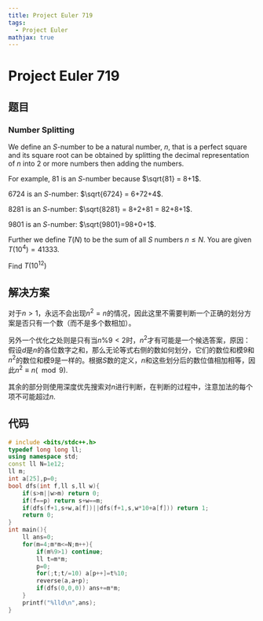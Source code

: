 ```yaml
---
title: Project Euler 719
tags:
  - Project Euler
mathjax: true
---
```

<escape><!-- more --></escape>

# Project Euler 719

## 题目

### Number Splitting

We define an $S$-number to be a natural number, $n$, that is a perfect square and its square root can be obtained by splitting the decimal representation of $n$ into $2$ or more numbers then adding the numbers.

For example, $81$ is an $S$-number because $\sqrt{81} = 8+1$.

$6724$ is an $S$-number: $\sqrt{6724} = 6+72+4$.

$8281$ is an $S$-number: $\sqrt{8281} = 8+2+81 = 82+8+1$.

$9801$ is an $S$-number: $\sqrt{9801}=98+0+1$.

Further we define $T(N)$ to be the sum of all $S$ numbers $n\le N$. You are given $T(10^4) = 41333$.

Find $T(10^{12})$

## 解决方案

对于$n>1$，永远不会出现$n^2=n$的情况，因此这里不需要判断一个正确的划分方案是否只有一个数（而不是多个数相加）。

另外一个优化之处则是只有当$n\%9<2$时，$n^2$才有可能是一个候选答案，原因：假设$d$是$n$的各位数字之和，那么无论等式右侧的数如何划分，它们的数位和模$9$和$n^2$的数位和模$9$是一样的。根据$S$数的定义，$n$和这些划分后的数位值相加相等，因此$n^2\equiv n(\mod 9).$

其余的部分则使用深度优先搜索对$n$进行判断，在判断的过程中，注意加法的每个项不可能超过$n$.

## 代码

```C++
# include <bits/stdc++.h>
typedef long long ll;
using namespace std;
const ll N=1e12;
ll m;
int a[25],p=0;
bool dfs(int f,ll s,ll w){
    if(s>m||w>m) return 0;
    if(f==p) return s+w==m;
    if(dfs(f+1,s+w,a[f])||dfs(f+1,s,w*10+a[f])) return 1;
    return 0;
}
int main(){
    ll ans=0;
    for(m=4;m*m<=N;m++){
        if(m%9>1) continue;
        ll t=m*m;
        p=0;
        for(;t;t/=10) a[p++]=t%10;
        reverse(a,a+p);
        if(dfs(0,0,0)) ans+=m*m;
    }
    printf("%lld\n",ans);
}

```
